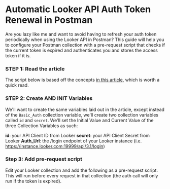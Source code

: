 # Automatic Looker API Auth Token Renewal in Postman

Are you lazy like me and want to avoid having to refresh your auth token periodically when using the Looker API in Postman? This guide will help you to configure your Postman collection with a pre-request script that checks if the current token is expired and authenticates you and stores the access token if it is.

### STEP 1: Read the article
The script below is based off the concepts [in this article](https://medium.com/@allen.helton/how-to-automate-oauth2-token-renewal-in-postman-864420d381a0), which is worth a quick read.

### STEP 2: Create AND INIT Variables
We'll want to create the same variables laid out in the article, except instead of the `Basic_Auth` collection variable, we'll create two collection variables called `id` and `secret`. We'll set the Initial Value and Current Value of the three Collection Variables as such:

**id**: your API Client ID from Looker
**secret**: your API Client Secret from Looker
**Auth_Url**: the /login endpoint of your Looker instance (i.e. https://instance.looker.com:19999/api/3.1/login)

### Step 3: Add pre-request script
Edit your Looker collection and add the following as a pre-request script. This will run before every request in that collection (the auth call will only run if the token is expired).
